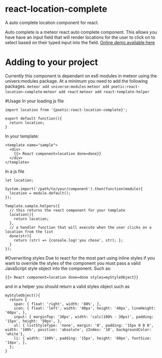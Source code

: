 # react-location-complete
A auto complete location component for react.

Auto complete is a meteor react auto complete component.  This allows you have have an input field that will render locations for the user to click on to select based on their typed input into the field.
[Online demo available here](https://location-complete.meteor.com)
# Adding to your project

Currently this component is dependant on es6 modules in meteor using the univers:modules package.
At a minimum you need to add the following packages.
`meteor add universe:modules`
`meteor add poetic:react-location-complete`
`meteor add react`
`meteor add react-template-helper`

#Usage
In your loading js file

```
import location from '{poetic:react-location-complete}';

export default function(){
  return location;
}
```

In your template:
```
<template name="sample">
  <div>
    {{> React component=location done=done}}
  </div>
</template>
```

In a js file
```
let location;

System.import('/path/to/your/component').then(function(module){
  location = module.default();
});

Template.sample.helpers({
  // this returns the react component for your template
  location(){
    return location;
  },
  // a handler function that will execute when the user clicks on a location from the list
  done(str){
    return (str) => {console.log('you chose', str); };
  }
});
```

#Overwriting styles
Due to react for the most part using inline styles if you want to override the styles of the component you must pass
a valid JavaScript style object into the component. Such as:
```
{{> React component=location done=done styles=myStyleObject}}
```
and in a helper you should return a valid styles object such as
```
myStyleObject(){
  return {
    span: { float: 'right', width: '80%', },
    icon: { float: 'left', width: '40px', height: '40px', lineHeight: '60px', },
    input: { marginTop: '30px', width: 'calc(100% - 30px)', padding: '15px', height: '50px', },
    ul: { listStyleType: 'none', margin: '0', padding: '15px 0 0 0', width: '100%', position: 'absolute', zIndex: '10', backgroundColor: 'white'},
    li: { width: '100%', padding: '15px', height: '80px', fontSize: '14px', },
  };
}
```
